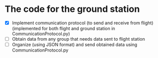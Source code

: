# The code for the ground station

- [x] Implement communication protocol (to send and receive from flight) (implemented for both flight and ground station in CommunicationProtocol.py)
- [ ] Obtain data from any group that needs data sent to flight station 
- [ ] Organize (using JSON format) and send obtained data using CommunicationProtocol.py 
